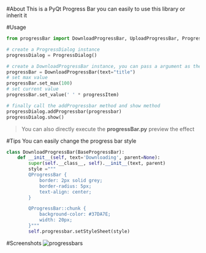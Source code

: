 #About
This is a PyQt Progress Bar you can easily to use this library or inherit it

#Usage

```python
from progressBar import DownloadProgressBar, UploadProgressBar, ProgressDialog

# create a ProgressDialog instance
progressDialog = ProgressDialog()

# create a DownloadProgressBar instance, you can pass a argument as the progress bar title
progressBar = DownloadProgressBar(text="title")
# set max value
progressBar.set_max(100)
# set current value
progressBar.set_value(' ' * progressItem)

# finally call the addProgressbar method and show method
progressDialog.addProgressbar(progressbar)
progressDialog.show()
```
> You can also directly execute the **progressBar.py** preview the effect

#Tips
You can easily change the progress bar style
```python
class DownloadProgressBar(BaseProgressBar):
    def __init__(self, text='Downloading', parent=None):
        super(self.__class__, self).__init__(text, parent)
        style ="""
        QProgressBar {
            border: 2px solid grey;
            border-radius: 5px;
            text-align: center;
        }

        QProgressBar::chunk {
            background-color: #37DA7E;
            width: 20px;
        }"""
        self.progressbar.setStyleSheet(style)
```

#Screenshots
<img src="https://raw.github.com/jacklam718/PyQt-ProgressBar/master/screenshots/progressbars.png" alt="progressbars">
